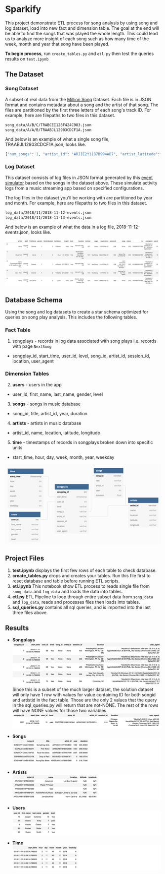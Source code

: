 # Sparkify
This project demonstrate ETL process for song analysis by using song and log dataset, load into new fact and dimension table. The goal at the end will be able to find the songs that was played the whole length. This could lead us to analyze more insight of each song such as how many time of the week, month and year that song have been played.

**To begin process**, run `create_tables.py` and `etl.py` then test the queries results on `test.ipynb`


## The Dataset
### Song Dataset 
A subset of real data from the [Million Song](https://labrosa.ee.columbia.edu/millionsong/) Dataset. Each file is in JSON format and contains metadata about a song and the artist of that song. The files are partitioned by the first three letters of each song's track ID. For example, here are filepaths to two files in this dataset.

```
song_data/A/B/C/TRABCEI128F424C983.json
song_data/A/A/B/TRAABJL12903CDCF1A.json
```
And below is an example of what a single song file, TRAABJL12903CDCF1A.json, looks like.

```python
{"num_songs": 1, "artist_id": "ARJIE2Y1187B994AB7", "artist_latitude": null, "artist_longitude": null, "artist_location": "", "artist_name": "Line Renaud", "song_id": "SOUPIRU12A6D4FA1E1", "title": "Der Kleine Dompfaff", "duration": 152.92036, "year": 0}
```
### Log Dataset 
This dataset consists of log files in JSON format generated by this [event simulator](https://github.com/Interana/eventsim) based on the songs in the dataset above. These simulate activity logs from a music streaming app based on specified configurations.

The log files in the dataset you'll be working with are partitioned by year and month. For example, here are filepaths to two files in this dataset.

```
log_data/2018/11/2018-11-12-events.json
log_data/2018/11/2018-11-13-events.json
```
And below is an example of what the data in a log file, 2018-11-12-events.json, looks like.

![alt text](images/log-data.png "Log data")

## Database Schema
Using the song and log datasets to create a star schema optimized for queries on song play analysis. This includes the following tables.

### Fact Table
1. songplays - records in log data associated with song plays i.e. records with page `NextSong`
* songplay_id, start_time, user_id, level, song_id, artist_id, session_id, location, user_agent

### Dimension Tables
2. **users** - users in the app
* user_id, first_name, last_name, gender, level
3. **songs** - songs in music database
* song_id, title, artist_id, year, duration
4. **artists** - artists in music database
* artist_id, name, location, latitude, longitude
5. **time** - timestamps of records in songplays broken down into specific units
* start_time, hour, day, week, month, year, weekday

![alt text](images/schema.png "Schema")

## Project Files

1. **test.ipynb** displays the first few rows of each table to check database.
2. **create_tables.py** drops and creates your tables. Run this file first to reset database and table before running ETL scripts.
3. **etl.ipynb** This notebook show ETL process to reads single file from `song_data` and `log_data` and loads the data into tables. 
4. **etl.py** ETL Pipeline to loop through entire subset data from `song_data` and `log_data`, reads and processes files then loads into tables. 
5. **sql_queries.py** contains all sql queries, and is imported into the last three files above.

## Results

* **Songplays**
![alt text](images/songplays.png "Schema")
Since this is a subset of the much larger dataset, the solution dataset will only have 1 row with values for value containing ID for both songid and artistid in the fact table. Those are the only 2 values that the query in the sql_queries.py will return that are not-NONE. The rest of the rows will have NONE values for those two variables.![alt text](images/songplays_find.png "Schema")

* **Songs**
![alt text](images/songs.png "Schema")
* **Artists**
![alt text](images/artists.png "Schema")
* **Users**
![alt text](images/users.png "Schema")
* **Time**
![alt text](images/time.png "Schema")




